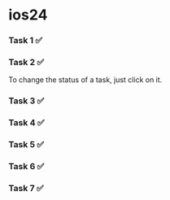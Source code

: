 # ios24

### Task 1 ✅

### Task 2 ✅

To change the status of a task, just click on it.

### Task 3 ✅

### Task 4 ✅

### Task 5 ✅

### Task 6 ✅

### Task 7 ✅
